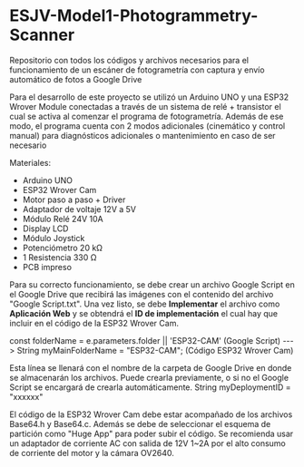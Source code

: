 # ESJV-Model1-Photogrammetry-Scanner
Repositorio con todos los códigos y archivos necesarios para el funcionamiento de un escáner de fotogrametría con captura y envío automático de fotos a Google Drive

Para el desarrollo de este proyecto se utilizó un Arduino UNO y una ESP32 Wrover Module conectadas a través de un sistema de relé + transistor el cual se activa al comenzar el programa de fotogrametría.
Además de ese modo, el programa cuenta con 2 modos adicionales (cinemático y control manual) para diagnósticos adicionales o mantenimiento en caso de ser necesario

Materiales:
 - Arduino UNO
 - ESP32 Wrover Cam
 - Motor paso a paso + Driver
 - Adaptador de voltaje 12V a 5V
 - Módulo Relé 24V 10A
 - Display LCD
 - Módulo Joystick
 - Potenciómetro 20 kΩ
 - 1 Resistencia 330 Ω
 - PCB impreso

Para su correcto funcionamiento, se debe crear un archivo Google Script en el Google Drive que recibirá las imágenes con el contenido del archivo "Google Script.txt". Una vez listo, se debe **Implementar** el archivo como **Aplicación Web** y se obtendrá el **ID de implementación** el cual hay que incluir en el código de la ESP32 Wrover Cam.

const folderName = e.parameters.folder || 'ESP32-CAM' (Google Script)  --->    String myMainFolderName = "ESP32-CAM";   (Código ESP32 Wrover Cam)

Esta línea se llenará con el nombre de la carpeta de Google Drive en donde se almacenarán los archivos. Puede crearla previamente, o si no el Google Script se encargará de crearla automáticamente.
String myDeploymentID = "xxxxxx"

El código de la ESP32 Wrover Cam debe estar acompañado de los archivos Base64.h y Base64.c. Además se debe de seleccionar el esquema de partición como "Huge App" para poder subir el código.
Se recomienda usar un adaptador de corriente AC con salida de 12V 1~2A por el alto consumo de corriente del motor y la cámara OV2640.
